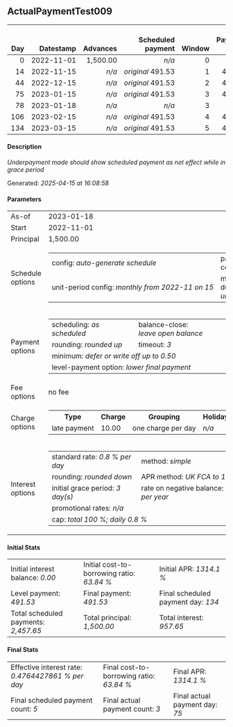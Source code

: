 <h2>ActualPaymentTest009</h2><table><thead style="vertical-align: bottom;"><th style="text-align: right;">Day</th><th style="text-align: right;">Datestamp</th><th style="text-align: right;">Advances</th><th style="text-align: right;">Scheduled payment</th><th style="text-align: right;">Window</th><th style="text-align: right;">Payment due</th><th style="text-align: right;">Actual payments</th><th style="text-align: right;">Generated payment</th><th style="text-align: right;">Net effect</th><th style="text-align: right;">Payment status</th><th style="text-align: right;">Balance status</th><th style="text-align: right;">Simple interest</th><th style="text-align: right;">New interest</th><th style="text-align: right;">New charges</th><th style="text-align: right;">Principal portion</th><th style="text-align: right;">Fee portion</th><th style="text-align: right;">Interest portion</th><th style="text-align: right;">Charges portion</th><th style="text-align: right;">Fee refund</th><th style="text-align: right;">Principal balance</th><th style="text-align: right;">Fee balance</th><th style="text-align: right;">Interest balance</th><th style="text-align: right;">Charges balance</th><th style="text-align: right;">Settlement figure</th><th style="text-align: right;">Fee refund if&nbsp;settled</th></thead><tr style="text-align: right;"><td class="ci00">0</td><td class="ci01" style="white-space: nowrap;">2022-11-01</td><td class="ci02">1,500.00</td><td class="ci03" style="white-space: nowrap;"><i>n/a<i></td><td class="ci04">0</td><td class="ci05">0.00</td><td class="ci06"><i>n/a</i></td><td class="ci07"><i>n/a</i></td><td class="ci08">0.00</td><td class="ci09"><i>none&nbsp;scheduled</i></td><td class="ci10">open</td><td class="ci13">0.0000</td><td class="ci14">0.0000</td><td class="ci15"><i>n/a</i></td><td class="ci16">0.00</td><td class="ci17">0.00</td><td class="ci18">0.00</td><td class="ci19">0.00</td><td class="ci20">0.00</td><td class="ci21">1,500.00</td><td class="ci22">0.00</td><td class="ci23">0.0000</td><td class="ci24">0.00</td><td class="ci25">1,500.00</td><td class="ci26">0.00</td></tr><tr style="text-align: right;"><td class="ci00">14</td><td class="ci01" style="white-space: nowrap;">2022-11-15</td><td class="ci02"><i>n/a</i></td><td class="ci03" style="white-space: nowrap;"><i>original</i> 491.53</td><td class="ci04">1</td><td class="ci05">491.53</td><td class="ci06"><i>confirmed</i>&nbsp;491.53</td><td class="ci07"><i>n/a</i></td><td class="ci08">491.53</td><td class="ci09"><i>payment&nbsp;made</i></td><td class="ci10">open</td><td class="ci13">168.0000</td><td class="ci14">168.0000</td><td class="ci15"><i>n/a</i></td><td class="ci16">323.53</td><td class="ci17">0.00</td><td class="ci18">168.00</td><td class="ci19">0.00</td><td class="ci20">0.00</td><td class="ci21">1,176.47</td><td class="ci22">0.00</td><td class="ci23">0.0000</td><td class="ci24">0.00</td><td class="ci25">1,176.47</td><td class="ci26">0.00</td></tr><tr style="text-align: right;"><td class="ci00">44</td><td class="ci01" style="white-space: nowrap;">2022-12-15</td><td class="ci02"><i>n/a</i></td><td class="ci03" style="white-space: nowrap;"><i>original</i> 491.53</td><td class="ci04">2</td><td class="ci05">491.53</td><td class="ci06"><i>confirmed</i>&nbsp;491.53</td><td class="ci07"><i>n/a</i></td><td class="ci08">491.53</td><td class="ci09"><i>payment&nbsp;made</i></td><td class="ci10">open</td><td class="ci13">282.3528</td><td class="ci14">282.3528</td><td class="ci15"><i>n/a</i></td><td class="ci16">209.18</td><td class="ci17">0.00</td><td class="ci18">282.35</td><td class="ci19">0.00</td><td class="ci20">0.00</td><td class="ci21">967.29</td><td class="ci22">0.00</td><td class="ci23">0.0000</td><td class="ci24">0.00</td><td class="ci25">967.29</td><td class="ci26">0.00</td></tr><tr style="text-align: right;"><td class="ci00">75</td><td class="ci01" style="white-space: nowrap;">2023-01-15</td><td class="ci02"><i>n/a</i></td><td class="ci03" style="white-space: nowrap;"><i>original</i> 491.53</td><td class="ci04">3</td><td class="ci05">491.53</td><td class="ci06"><i>confirmed</i>&nbsp;400.00</td><td class="ci07"><i>n/a</i></td><td class="ci08">491.53</td><td class="ci09"><i>payment&nbsp;due</i></td><td class="ci10">open</td><td class="ci13">239.8879</td><td class="ci14">239.8879</td><td class="ci15"><i>n/a</i></td><td class="ci16">251.65</td><td class="ci17">0.00</td><td class="ci18">239.88</td><td class="ci19">0.00</td><td class="ci20">0.00</td><td class="ci21">715.64</td><td class="ci22">0.00</td><td class="ci23">0.0000</td><td class="ci24">0.00</td><td class="ci25">715.64</td><td class="ci26">0.00</td></tr><tr style="text-align: right;"><td class="ci00">78</td><td class="ci01" style="white-space: nowrap;">2023-01-18</td><td class="ci02"><i>n/a</i></td><td class="ci03" style="white-space: nowrap;"><i>n/a<i></td><td class="ci04">3</td><td class="ci05">0.00</td><td class="ci06"><i>n/a</i></td><td class="ci07"><i>n/a</i></td><td class="ci08">0.00</td><td class="ci09"><i>information&nbsp;only</i></td><td class="ci10">open</td><td class="ci13">17.1754</td><td class="ci14">17.1754</td><td class="ci15"><i>n/a</i></td><td class="ci16">0.00</td><td class="ci17">0.00</td><td class="ci18">0.00</td><td class="ci19">0.00</td><td class="ci20">0.00</td><td class="ci21">715.64</td><td class="ci22">0.00</td><td class="ci23">17.1754</td><td class="ci24">0.00</td><td class="ci25">732.81</td><td class="ci26">0.00</td></tr><tr style="text-align: right;"><td class="ci00">106</td><td class="ci01" style="white-space: nowrap;">2023-02-15</td><td class="ci02"><i>n/a</i></td><td class="ci03" style="white-space: nowrap;"><i>original</i> 491.53</td><td class="ci04">4</td><td class="ci05">491.53</td><td class="ci06"><i>n/a</i></td><td class="ci07"><i>n/a</i></td><td class="ci08">491.53</td><td class="ci09"><i>not&nbsp;yet&nbsp;due</i></td><td class="ci10">open</td><td class="ci13">160.3034</td><td class="ci14">160.3034</td><td class="ci15"><i>n/a</i></td><td class="ci16">314.06</td><td class="ci17">0.00</td><td class="ci18">177.47</td><td class="ci19">0.00</td><td class="ci20">0.00</td><td class="ci21">401.58</td><td class="ci22">0.00</td><td class="ci23">0.0000</td><td class="ci24">0.00</td><td class="ci25">893.11</td><td class="ci26">0.00</td></tr><tr style="text-align: right;"><td class="ci00">134</td><td class="ci01" style="white-space: nowrap;">2023-03-15</td><td class="ci02"><i>n/a</i></td><td class="ci03" style="white-space: nowrap;"><i>original</i> 491.53</td><td class="ci04">5</td><td class="ci05">491.53</td><td class="ci06"><i>n/a</i></td><td class="ci07"><i>n/a</i></td><td class="ci08">491.53</td><td class="ci09"><i>not&nbsp;yet&nbsp;due</i></td><td class="ci10">closed</td><td class="ci13">89.9539</td><td class="ci14">89.9539</td><td class="ci15"><i>n/a</i></td><td class="ci16">401.58</td><td class="ci17">0.00</td><td class="ci18">89.95</td><td class="ci19">0.00</td><td class="ci20">0.00</td><td class="ci21">0.00</td><td class="ci22">0.00</td><td class="ci23">0.0000</td><td class="ci24">0.00</td><td class="ci25">491.53</td><td class="ci26">0.00</td></tr></table><p><h4>Description</h4><i>Underpayment made should show scheduled payment as net effect while in grace period</i></p><p>Generated: <i>2025-04-15 at 16:08:58</i></p><h4>Parameters</h4><table><tr><td>As-of</td><td>2023-01-18</td></tr><tr><td>Start</td><td>2022-11-01</td></tr><tr><td>Principal</td><td>1,500.00</td></tr><tr><td>Schedule options</td><td><table><tr><td>config: <i>auto-generate schedule</i></td><td>payment count: <i>5</i></td></tr><tr><td style="white-space: nowrap;">unit-period config: <i>monthly from 2022-11 on 15</i></td><td>max duration: <i>unlimited</i></td></tr></table></td></tr><tr><td>Payment options</td><td><table><tr><td>scheduling: <i>as scheduled</i></td><td>balance-close: <i>leave&nbsp;open&nbsp;balance</i></td></tr><tr><td>rounding: <i>rounded up</i></td><td>timeout: <i>3</i></td></tr><tr><td colspan='2'>minimum: <i>defer&nbsp;or&nbsp;write&nbsp;off&nbsp;up&nbsp;to&nbsp;0.50</i></td></tr><tr><td colspan='2'>level-payment option: <i>lower&nbsp;final&nbsp;payment</i></td></tr></table></td></tr><tr><td>Fee options</td><td>no fee</td></tr><tr><td>Charge options</td><td><table><tr><th>Type</th><th>Charge</th><th>Grouping</th><th>Holidays</th></tr><tr><td>late payment</td><td>10.00</td><td>one charge per day</td><td><i>n/a</i></td></tr></table></td></tr><tr><td>Interest options</td><td><table><tr><td>standard rate: <i>0.8 % per day</i></td><td>method: <i>simple</i></td></tr><tr><td>rounding: <i>rounded down</i></td><td>APR method: <i>UK FCA to 1 d.p.</i></td></tr><tr><td>initial grace period: <i>3 day(s)</i></td><td>rate on negative balance: <i>8 % per year</i></td></tr><tr><td colspan="2">promotional rates: <i><i>n/a</i></i></td></tr><tr><td colspan="2">cap: <i>total 100 %; daily 0.8 %</td></tr></table></td></tr></table><h4>Initial Stats</h4><table><tr><td>Initial interest balance: <i>0.00</i></td><td>Initial cost-to-borrowing ratio: <i>63.84 %</i></td><td>Initial APR: <i>1314.1 %</i></td></tr><tr><td>Level payment: <i>491.53</i></td><td>Final payment: <i>491.53</i></td><td>Final scheduled payment day: <i>134</i></td></tr><tr><td>Total scheduled payments: <i>2,457.65</i></td><td>Total principal: <i>1,500.00</i></td><td>Total interest: <i>957.65</i></td></tr></table><h4>Final Stats</h4><table><tr><td>Effective interest rate: <i>0.4764427861 % per day</i></td><td>Final cost-to-borrowing ratio: <i>63.84 %</i></td><td>Final APR: <i>1314.1 %</i></td></tr><tr><td>Final scheduled payment count: <i>5</i></td><td>Final actual payment count: <i>3</i></td><td>Final actual payment day: <i>75</i></td></tr></table>